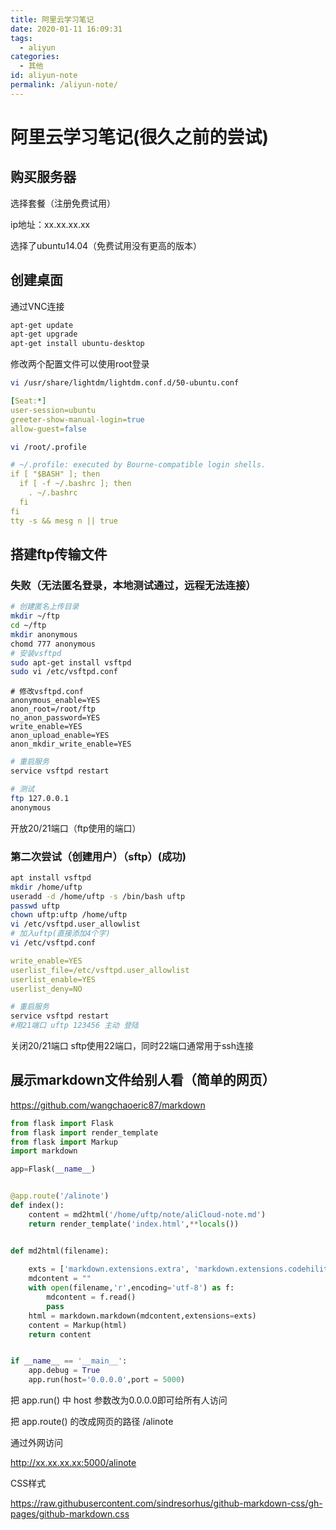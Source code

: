 ```yaml
---
title: 阿里云学习笔记
date: 2020-01-11 16:09:31
tags: 
  - aliyun
categories:  
  - 其他
id: aliyun-note
permalink: /aliyun-note/
---
```


# 阿里云学习笔记(很久之前的尝试)

## 购买服务器

选择套餐（注册免费试用）

ip地址：xx.xx.xx.xx

选择了ubuntu14.04（免费试用没有更高的版本）

## 创建桌面

通过VNC连接

```bash
apt-get update
apt-get upgrade
apt-get install ubuntu-desktop
```

修改两个配置文件可以使用root登录

```bash
vi /usr/share/lightdm/lightdm.conf.d/50-ubuntu.conf
```

```yaml
[Seat:*]
user-session=ubuntu
greeter-show-manual-login=true
allow-guest=false
```

```bash
vi /root/.profile
```

```yaml
# ~/.profile: executed by Bourne-compatible login shells.
if [ "$BASH" ]; then
  if [ -f ~/.bashrc ]; then
    . ~/.bashrc
  fi
fi
tty -s && mesg n || true
```

## 搭建ftp传输文件

### 失败（无法匿名登录，本地测试通过，远程无法连接）

```bash
# 创建匿名上传目录
mkdir ~/ftp
cd ~/ftp
mkdir anonymous
chomd 777 anonymous
# 安装vsftpd
sudo apt-get install vsftpd
sudo vi /etc/vsftpd.conf
```

```
# 修改vsftpd.conf
anonymous_enable=YES
anon_root=/root/ftp
no_anon_password=YES
write_enable=YES
anon_upload_enable=YES
anon_mkdir_write_enable=YES
```

```bash
# 重启服务
service vsftpd restart
```

```bash
# 测试
ftp 127.0.0.1
anonymous
```

开放20/21端口（ftp使用的端口）

### 第二次尝试（创建用户）（sftp）(成功)

```bash
apt install vsftpd
mkdir /home/uftp
useradd -d /home/uftp -s /bin/bash uftp 
passwd uftp
chown uftp:uftp /home/uftp
vi /etc/vsftpd.user_allowlist
# 加入uftp(直接添加4个字)
vi /etc/vsftpd.conf
```

```yaml
write_enable=YES
userlist_file=/etc/vsftpd.user_allowlist
userlist_enable=YES
userlist_deny=NO
```

```bash
# 重启服务
service vsftpd restart
#用21端口 uftp 123456 主动 登陆
```

关闭20/21端口 sftp使用22端口，同时22端口通常用于ssh连接

## 展示markdown文件给别人看（简单的网页）

https://github.com/wangchaoeric87/markdown

```python
from flask import Flask
from flask import render_template
from flask import Markup
import markdown

app=Flask(__name__)


@app.route('/alinote')
def index():
	content = md2html('/home/uftp/note/aliCloud-note.md')
	return render_template('index.html',**locals())


def md2html(filename):
	
	exts = ['markdown.extensions.extra', 'markdown.extensions.codehilite','markdown.extensions.tables','markdown.extensions.toc']
	mdcontent = ""
	with open(filename,'r',encoding='utf-8') as f:
		mdcontent = f.read()
		pass	
	html = markdown.markdown(mdcontent,extensions=exts)
	content = Markup(html)
	return content


if __name__ == '__main__':
	app.debug = True
	app.run(host='0.0.0.0',port = 5000)
```



把 app.run() 中 host 参数改为0.0.0.0即可给所有人访问

把 app.route() 的改成网页的路径 /alinote

通过外网访问

http://xx.xx.xx.xx:5000/alinote

CSS样式

https://raw.githubusercontent.com/sindresorhus/github-markdown-css/gh-pages/github-markdown.css
